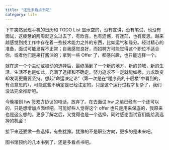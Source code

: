 ```yaml
---
title: "还是多看点书吧"
category: life
---
```


下午突然发现手机的日历和 TODO List 显示空的，没有宣讲，没有笔试，也没有面试，这疲惫的两周就这么过去了，有欣喜，也有遗憾，有迷茫，也有反思。越来越感觉到找工作中存在着一些技术能力之外的东西，比如运气和缘分。经过精心的准备，面试可能发挥不正常；自我感觉良好，而招聘方可能觉得这个职位不适合你，或者他们是来打酱油的；拿到一些 Offer 了，都感兴趣，也只能选择一个。

<!--more-->

就在这一个个主动或被动的选择后，最终落到了一个新的地方，新的领域，新的生活。生活不也是如此，充满了选择和不确定。努力追求不一定就能如愿，力求改变却发现更需要坚持。想起“命运决定论”（第一次是在“程序员的十层楼”中看到的，有点意思的），可能这些不确定是已经注定的，只是这个运行过程才复杂了，我们没法完全推断吧。

今晚接到 hw 签双方协议的电话，放弃了。在去面试 hw 之前已经有一个还可以的，只是想增加点面经吧。可能好些人觉得这个 offer 也只是用来保底的，我原来也是这么想的。更多了解之后，又觉得也是一个选择，同时感谢面试官们能给我选择的机会！

接下来还要做一些选择，有些犹豫。犹豫的不是职业方向，更多的是未来吧。

图书馆预约的几本书到了，还是多看点书吧。
